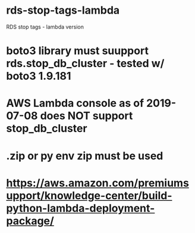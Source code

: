 # rds-stop-tags-lambda
RDS stop tags - lambda version

# boto3 library must suupport rds.stop_db_cluster - tested w/ boto3 1.9.181
# AWS Lambda console as of 2019-07-08 does NOT support stop_db_cluster
# .zip or py env zip must be used
# https://aws.amazon.com/premiumsupport/knowledge-center/build-python-lambda-deployment-package/
